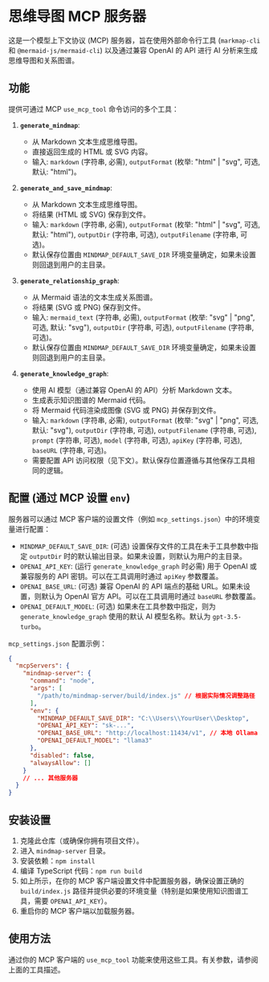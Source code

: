 # 思维导图 MCP 服务器

这是一个模型上下文协议 (MCP) 服务器，旨在使用外部命令行工具 (`markmap-cli` 和 `@mermaid-js/mermaid-cli`) 以及通过兼容 OpenAI 的 API 进行 AI 分析来生成思维导图和关系图谱。

## 功能

提供可通过 MCP `use_mcp_tool` 命令访问的多个工具：

1.  **`generate_mindmap`**:
    *   从 Markdown 文本生成思维导图。
    *   直接返回生成的 HTML 或 SVG 内容。
    *   输入: `markdown` (字符串, 必需), `outputFormat` (枚举: "html" | "svg", 可选, 默认: "html")。

2.  **`generate_and_save_mindmap`**:
    *   从 Markdown 文本生成思维导图。
    *   将结果 (HTML 或 SVG) 保存到文件。
    *   输入: `markdown` (字符串, 必需), `outputFormat` (枚举: "html" | "svg", 可选, 默认: "html"), `outputDir` (字符串, 可选), `outputFilename` (字符串, 可选)。
    *   默认保存位置由 `MINDMAP_DEFAULT_SAVE_DIR` 环境变量确定，如果未设置则回退到用户的主目录。

3.  **`generate_relationship_graph`**:
    *   从 Mermaid 语法的文本生成关系图谱。
    *   将结果 (SVG 或 PNG) 保存到文件。
    *   输入: `mermaid_text` (字符串, 必需), `outputFormat` (枚举: "svg" | "png", 可选, 默认: "svg"), `outputDir` (字符串, 可选), `outputFilename` (字符串, 可选)。
    *   默认保存位置由 `MINDMAP_DEFAULT_SAVE_DIR` 环境变量确定，如果未设置则回退到用户的主目录。

4.  **`generate_knowledge_graph`**:
    *   使用 AI 模型（通过兼容 OpenAI 的 API）分析 Markdown 文本。
    *   生成表示知识图谱的 Mermaid 代码。
    *   将 Mermaid 代码渲染成图像 (SVG 或 PNG) 并保存到文件。
    *   输入: `markdown` (字符串, 必需), `outputFormat` (枚举: "svg" | "png", 可选, 默认: "svg"), `outputDir` (字符串, 可选), `outputFilename` (字符串, 可选), `prompt` (字符串, 可选), `model` (字符串, 可选), `apiKey` (字符串, 可选), `baseURL` (字符串, 可选)。
    *   需要配置 API 访问权限（见下文）。默认保存位置遵循与其他保存工具相同的逻辑。

## 配置 (通过 MCP 设置 `env`)

服务器可以通过 MCP 客户端的设置文件（例如 `mcp_settings.json`）中的环境变量进行配置：

*   `MINDMAP_DEFAULT_SAVE_DIR`: (可选) 设置保存文件的工具在未于工具参数中指定 `outputDir` 时的默认输出目录。如果未设置，则默认为用户的主目录。
*   `OPENAI_API_KEY`: (运行 `generate_knowledge_graph` 时必需) 用于 OpenAI 或兼容服务的 API 密钥。可以在工具调用时通过 `apiKey` 参数覆盖。
*   `OPENAI_BASE_URL`: (可选) 兼容 OpenAI 的 API 端点的基础 URL。如果未设置，则默认为 OpenAI 官方 API。可以在工具调用时通过 `baseURL` 参数覆盖。
*   `OPENAI_DEFAULT_MODEL`: (可选) 如果未在工具参数中指定，则为 `generate_knowledge_graph` 使用的默认 AI 模型名称。默认为 `gpt-3.5-turbo`。

`mcp_settings.json` 配置示例：

```json
{
  "mcpServers": {
    "mindmap-server": {
      "command": "node",
      "args": [
        "/path/to/mindmap-server/build/index.js" // 根据实际情况调整路径
      ],
      "env": {
        "MINDMAP_DEFAULT_SAVE_DIR": "C:\\Users\\YourUser\\Desktop",
        "OPENAI_API_KEY": "sk-...",
        "OPENAI_BASE_URL": "http://localhost:11434/v1", // 本地 Ollama 示例
        "OPENAI_DEFAULT_MODEL": "llama3"
      },
      "disabled": false,
      "alwaysAllow": []
    }
    // ... 其他服务器
  }
}
```

## 安装设置

1.  克隆此仓库（或确保你拥有项目文件）。
2.  进入 `mindmap-server` 目录。
3.  安装依赖：`npm install`
4.  编译 TypeScript 代码：`npm run build`
5.  如上所示，在你的 MCP 客户端设置文件中配置服务器，确保设置正确的 `build/index.js` 路径并提供必要的环境变量（特别是如果使用知识图谱工具，需要 `OPENAI_API_KEY`）。
6.  重启你的 MCP 客户端以加载服务器。

## 使用方法

通过你的 MCP 客户端的 `use_mcp_tool` 功能来使用这些工具。有关参数，请参阅上面的工具描述。